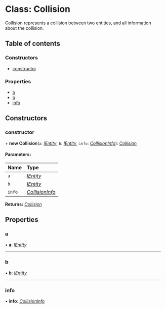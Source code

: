 # Class: Collision

Collision represents a collision between two entities, and all information
about the collision.

## Table of contents

### Constructors

- [constructor](collision.md#constructor)

### Properties

- [a](collision.md#a)
- [b](collision.md#b)
- [info](collision.md#info)

## Constructors

### constructor

\+ **new Collision**(`a`: [*IEntity*](../interfaces/ientity.md), `b`: [*IEntity*](../interfaces/ientity.md), `info`: [*CollisionInfo*](collisioninfo.md)): [*Collision*](collision.md)

#### Parameters:

Name | Type |
:------ | :------ |
`a` | [*IEntity*](../interfaces/ientity.md) |
`b` | [*IEntity*](../interfaces/ientity.md) |
`info` | [*CollisionInfo*](collisioninfo.md) |

**Returns:** [*Collision*](collision.md)

## Properties

### a

• **a**: [*IEntity*](../interfaces/ientity.md)

___

### b

• **b**: [*IEntity*](../interfaces/ientity.md)

___

### info

• **info**: [*CollisionInfo*](collisioninfo.md)
